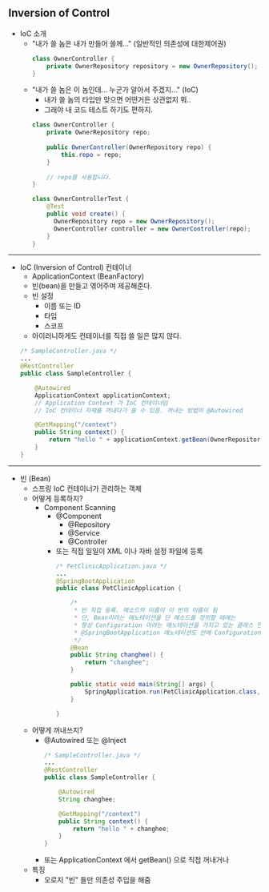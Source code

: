 ## **Inversion of Control**
  * IoC 소개
    * "내가 쓸 놈은 내가 만들어 쓸께..." (일반적인 의존성에 대한제어권)
      ```java
      class OwnerController {
          private OwnerRepository repository = new OwnerRepository();
      }
      ```
    * "내가 쓸 놈은 이 놈인데... 누군가 알아서 주겠지..." (IoC)
      * 내가 쓸 놈의 타입만 맞으면 어떤거든 상관없지 뭐..
      * 그래야 내 코드 테스트 하기도 편하지.
      ```java
      class OwnerController {
          private OwnerRepository repo;
          
          public OwnerController(OwnerRepository repo) {
              this.repo = repo;
          }
          
          // repo를 사용합니다.
      }
      ```
      ```java
      class OwnerControllerTest {
          @Test
          public void create() {
            OwnerRepository repo = new OwnerRepository();
            OwnerController controller = new OwnerController(repo);
          }
      }
      ```
***
  * IoC (Inversion of Control) 컨테이너
    * ApplicationContext (BeanFactory)
    * 빈(bean)을 만들고 엮어주며 제공해준다.
    * 빈 설정
      * 이름 또는 ID
      * 타입
      * 스코프
    * 아이러니하게도 컨테이너를 직접 쓸 일은 많지 않다.
    ```java
    /* SampleController.java */
    ...
    @RestController
    public class SampleController {

        @Autowired
        ApplicationContext applicationContext;
        // Application Context 가 IoC 컨테이너임
        // IoC 컨테이너 자체를 꺼내다가 쓸 수 있음. 꺼내는 방법이 @Autowired

        @GetMapping("/context")
        public String context() {
            return "hello " + applicationContext.getBean(OwnerRepository.class);
        }
    }
    ```
***
  * 빈 (Bean)
    * 스프링 IoC 컨테이너가 관리하는 객체
    * 어떻게 등록하지?
      * Component Scanning
        * @Component
          * @Repository
          * @Service
          * @Controller
        * 또는 직접 일일이 XML 이나 자바 설정 파일에 등록
          ```java
          /* PetClinicApplication.java */
          ...
          @SpringBootApplication
          public class PetClinicApplication {

              /*
               * 빈 직접 등록. 메소드의 이름이 이 빈의 이름이 됨
               * 단, Bean이라는 애노테이션을 단 메소드를 정의할 때에는
               * 항상 Configuration 이라는 애노테이션을 가지고 있는 클래스 안에서 정의해야 함
               * @SpringBootApplication 애노테이션도 안에 Configuration 애노테이션 갖고있음
               */
              @Bean
              public String changhee() {
                  return "changhee";
              }

              public static void main(String[] args) {
                  SpringApplication.run(PetClinicApplication.class, args);
              }

          }
          ```
    * 어떻게 꺼내쓰지?
      * @Autowired 또는 @Inject
        ```java
        /* SampleController.java */
        ...
        @RestController
        public class SampleController {

            @Autowired
            String changhee;

            @GetMapping("/context")
            public String context() {
                return "hello " + changhee;
            }
        }
        ```
      * 또는 ApplicationContext 에서 getBean() 으로 직접 꺼내거나
    * 특징
      * 오로지 "빈" 들만 의존성 주입을 해줌
